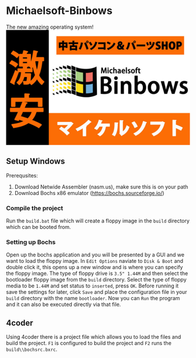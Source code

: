 # Michaelsoft-Binbows
The new amazing operating system!
![binbows](https://raw.githubusercontent.com/Aleman778/Michaelsoft-Binbows/main/banner.jpg)

## Setup Windows
Prerequsites:
1. Download Netwide Assembler (nasm.us), make sure this is on your path
2. Download Bochs x86 emulator (https://bochs.sourceforge.io/)

### Compile the project
Run the `build.bat` file which will create a floppy image in the `build` directory
which can be booted from.

### Setting up Bochs
Open up the bochs application and you will be presented by a GUI and we want
to load the floppy image.
In `Edit Options` naviate to `Disk & Boot` and double click it, this opens up a new
window and is where you can specify the floppy image.
The type of floppy drive is `3.5" 1.44M` and then select the bootloader floppy image
from the `build` directory.
Select the type of floppy media to be `1.44M` and set status to `inserted`,
press `OK`.
Before running it save the settings for later, click `Save` and place the
configuration file in your `build` directory with the name `bootloader`.
Now you can `Run` the program and it can also be executed directly via that file.

## 4coder
Using 4coder there is a project file which allows you to load the files
and build the project. `F1` is configured to build the project and
`F2` runs the `build\\bochsrc.bxrc`.
